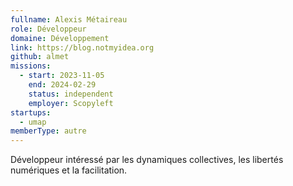 ```yaml
---
fullname: Alexis Métaireau
role: Développeur
domaine: Développement
link: https://blog.notmyidea.org
github: almet
missions:
  - start: 2023-11-05
    end: 2024-02-29
    status: independent
    employer: Scopyleft
startups:
  - umap
memberType: autre
---
```


Développeur intéressé par les dynamiques collectives, les libertés numériques et la facilitation.
